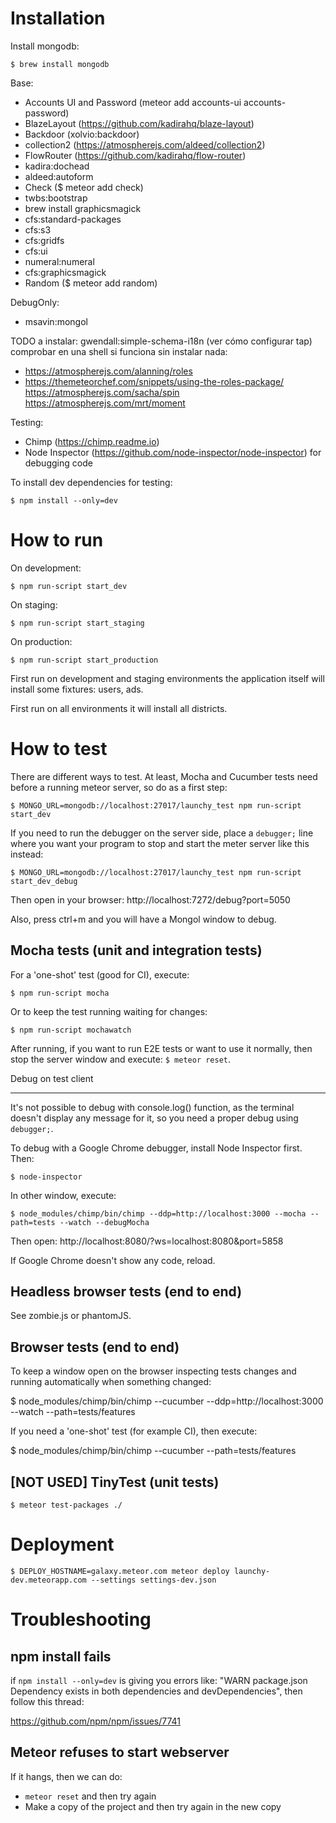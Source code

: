 Installation
============

Install mongodb:

    $ brew install mongodb

Base:
* Accounts UI and Password (meteor add accounts-ui accounts-password)
* BlazeLayout (https://github.com/kadirahq/blaze-layout)
* Backdoor (xolvio:backdoor)
* collection2 (https://atmospherejs.com/aldeed/collection2)
* FlowRouter (https://github.com/kadirahq/flow-router)
* kadira:dochead
* aldeed:autoform
* Check ($ meteor add check)
* twbs:bootstrap
* brew install graphicsmagick
* cfs:standard-packages
* cfs:s3
* cfs:gridfs
* cfs:ui
* numeral:numeral
* cfs:graphicsmagick
* Random ($ meteor add random)

DebugOnly:
* msavin:mongol

TODO a instalar:
gwendall:simple-schema-i18n (ver cómo configurar tap)
comprobar en una shell si funciona sin instalar nada:
* https://atmospherejs.com/alanning/roles
* https://themeteorchef.com/snippets/using-the-roles-package/
https://atmospherejs.com/sacha/spin
https://atmospherejs.com/mrt/moment

Testing:
* Chimp (https://chimp.readme.io)
* Node Inspector (https://github.com/node-inspector/node-inspector)
  for debugging code

To install dev dependencies for testing:

    $ npm install --only=dev


How to run
==========

On development:

    $ npm run-script start_dev

On staging:

    $ npm run-script start_staging

On production:

    $ npm run-script start_production

First run on development and staging environments the application itself will
install some fixtures: users, ads.

First run on all environments it will install all districts.


How to test
===========

There are different ways to test. At least, Mocha and Cucumber tests need
before a running meteor server, so do as a first step:

    $ MONGO_URL=mongodb://localhost:27017/launchy_test npm run-script start_dev

If you need to run the debugger on the server side, place a `debugger;` line
where you want your program to stop and start the meter server like this
instead:

    $ MONGO_URL=mongodb://localhost:27017/launchy_test npm run-script start_dev_debug

Then open in your browser: http://localhost:7272/debug?port=5050


Also, press ctrl+m and you will have a Mongol window to debug.


Mocha tests (unit and integration tests)
----------------------------------------

For a 'one-shot' test (good for CI), execute:

    $ npm run-script mocha

Or to keep the test running waiting for changes:

    $ npm run-script mochawatch

After running, if you want to run E2E tests or want to use it normally, then
stop the server window and execute: `$ meteor reset`.


Debug on test client
____________________

It's not possible to debug with console.log() function, as the terminal
doesn't display any message for it, so you need a proper debug using
`debugger;`.

To debug with a Google Chrome debugger, install Node Inspector first. Then:

    $ node-inspector

In other window, execute:

    $ node_modules/chimp/bin/chimp --ddp=http://localhost:3000 --mocha --path=tests --watch --debugMocha

Then open: http://localhost:8080/?ws=localhost:8080&port=5858

If Google Chrome doesn't show any code, reload.


Headless browser tests (end to end)
-----------------------------------

See zombie.js or phantomJS.


Browser tests (end to end)
--------------------------

To keep a window open on the browser inspecting tests changes and running
automatically when something changed:

  $ node_modules/chimp/bin/chimp --cucumber --ddp=http://localhost:3000 --watch --path=tests/features

If you need a 'one-shot' test (for example CI), then execute:

  $ node_modules/chimp/bin/chimp --cucumber --path=tests/features


[NOT USED] TinyTest (unit tests)
--------------------------------

    $ meteor test-packages ./


Deployment
==========

    $ DEPLOY_HOSTNAME=galaxy.meteor.com meteor deploy launchy-dev.meteorapp.com --settings settings-dev.json


Troubleshooting
===============

npm install fails
-----------------

if `npm install --only=dev` is giving you errors like: "WARN package.json Dependency
exists in both dependencies and devDependencies", then follow this thread:

https://github.com/npm/npm/issues/7741

Meteor refuses to start webserver
---------------------------------

If it hangs, then we can do:
* `meteor reset` and then try again
* Make a copy of the project and then try again in the new copy
